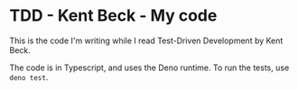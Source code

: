 # TDD - Kent Beck - My code

This is the code I'm writing while I read Test-Driven Development by Kent Beck.

The code is in Typescript, and uses the Deno runtime. To run the tests, use
`deno test`.
